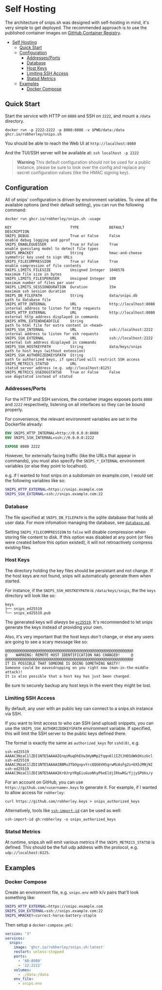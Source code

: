 # Self Hosting

The architecture of snips.sh was designed with self-hosting in mind, it's very simple to get deployed. The recommended approach is to use the published container images on [GitHub Container Registry](https://github.com/robherley/snips.sh/pkgs/container/snips.sh).

- [Self Hosting](#self-hosting)
  - [Quick Start](#quick-start)
  - [Configuration](#configuration)
    - [Addresses/Ports](#addressesports)
    - [Database](#database)
    - [Host Keys](#host-keys)
    - [Limiting SSH Access](#limiting-ssh-access)
    - [Statsd Metrics](#statsd-metrics)
  - [Examples](#examples)
    - [Docker Compose](#docker-compose)


## Quick Start

Start the service with HTTP on `8080` and SSH on `2222`, and mount a `/data` directory.

```
docker run -p 2222:2222 -p 8080:8080 -v $PWD/data:/data ghcr.io/robherley/snips.sh
```

You should be able to reach the Web UI at `http://localhost:8080`

And the TUI/SSH server will be available at: `ssh localhost -p 2222`

> **Warning**
> This default configuration should not be used for a public instance, please be sure to look over the config and replace any secret configuration values (like the HMAC signing key).

## Configuration

All of snips' configuration is driven by environment variables. To view all the available options (and their default setting), you can run the following command:

```
docker run ghcr.io/robherley/snips.sh -usage
```

```
KEY                           TYPE              DEFAULT                DESCRIPTION
SNIPS_DEBUG                   True or False     False                  enable debug logging and pprof
SNIPS_ENABLEGUESSER           True or False     True                   enable guesslang model to detect file types
SNIPS_HMACKEY                 String            hmac-and-cheese        symmetric key used to sign URLs
SNIPS_FILECOMPRESSION         True or False     True                   enable compression of file contents
SNIPS_LIMITS_FILESIZE         Unsigned Integer  1048576                maximum file size in bytes
SNIPS_LIMITS_FILESPERUSER     Unsigned Integer  100                    maximum number of files per user
SNIPS_LIMITS_SESSIONDURATION  Duration          15m                    maximum ssh session duration
SNIPS_DB_FILEPATH             String            data/snips.db          path to database file
SNIPS_HTTP_INTERNAL           URL               http://localhost:8080  internal address to listen for http requests
SNIPS_HTTP_EXTERNAL           URL               http://localhost:8080  external http address displayed in commands
SNIPS_HTML_EXTENDHEADFILE     String                                   path to html file for extra content in <head>
SNIPS_SSH_INTERNAL            URL               ssh://localhost:2222   internal address to listen for ssh requests
SNIPS_SSH_EXTERNAL            URL               ssh://localhost:2222   external ssh address displayed in commands
SNIPS_SSH_HOSTKEYPATH         String            data/keys/snips        path to host keys (without extension)
SNIPS_SSH_AUTHORIZEDKEYSPATH  String                                   path to authorized keys, if specified will restrict SSH access
SNIPS_METRICS_STATSD          URL                                      statsd server address (e.g. udp://localhost:8125)
SNIPS_METRICS_USEDOGSTATSD    True or False     False                  use dogstatsd instead of statsd
```

### Addresses/Ports

For the HTTP and SSH services, the container images exposes ports `8080` and `2222` respectively, listening on all interfaces so they can be bound properly.

For convenience, the relevant environment variables are set in the Dockerfile already:

```dockerfile
ENV SNIPS_HTTP_INTERNAL=http://0.0.0.0:8080
ENV SNIPS_SSH_INTERNAL=ssh://0.0.0.0:2222

EXPOSE 8080 2222
```

However, for externally facing traffic (like the URLs that appear in commands), you must also specify the `SNIPS_*_EXTERNAL` environment variables (or else they point to localhost).

e.g. if I wanted to host snips on a subdomain on example.com, I would set the following variables like so:

```bash
SNIPS_HTTP_EXTERNAL=https://snips.example.com
SNIPS_SSH_EXTERNAL=ssh://snips.example.com:22
```

### Database

The file specified at `SNIPS_DB_FILEPATH` is the sqlite database that holds all user data. For more infomation managing the database, see [`database.md`](/docs/database.md).

Setting `SNIPS_FILECOMPRESSION` to `false` will disable compression when storing file content to disk. If this option was disabled at any point (or files were created before this option existed), it will not retroactively compress existing files.

### Host Keys

The directory holding the key files should be persistant and not change. If the host keys are not found, snips will automatically generate them when started.

For instance, if the `SNIPS_SSH_HOSTKEYPATH` is `/data/keys/snips`, the the `keys` directory will look like so:

```
keys
├── snips_ed25519
└── snips_ed25519.pub
```

The generated keys will _always_ be [`ec25519`](https://en.wikipedia.org/wiki/EdDSA#Ed25519). It's recommended to let snips generate the keys instead of providing your own.

Also, it's very important that the host keys _don't_ change, or else any users are going to see a scary message like so:

```
@@@@@@@@@@@@@@@@@@@@@@@@@@@@@@@@@@@@@@@@@@@@@@@@@@@@@@@@@@@
@    WARNING: REMOTE HOST IDENTIFICATION HAS CHANGED!     @
@@@@@@@@@@@@@@@@@@@@@@@@@@@@@@@@@@@@@@@@@@@@@@@@@@@@@@@@@@@
IT IS POSSIBLE THAT SOMEONE IS DOING SOMETHING NASTY!
Someone could be eavesdropping on you right now (man-in-the-middle attack)!
It is also possible that a host key has just been changed.
```

Be sure to securely backup any host keys in the event they might be lost.

### Limiting SSH Access

By default, any user with an public key can connect to a snips.sh instance via SSH.

If you want to limit access to who can SSH (and upload) snippets, you can use the `SNIPS_SSH_AUTHORIZEDKEYSPATH` environment variable. If specified, this will limit the SSH server to the public keys defined there.

The format is exactly the same as `authorized_keys` for `sshd(8)`, e.g.

```
ssh-ed25519 AAAAC3NzaC1lZDI1NTE5AAAAIEnqsMuqOhEVw3HyWMp2fqqn6l1IZtJHD1UWkOXszUcl
ssh-ed25519 AAAAC3NzaC1lZDI1NTE5AAAAIBBMu3TbOgxpvYrcQQG6VHSgrwMzAsFg2s+UX5JMNjNI
ssh-ed25519 AAAAC3NzaC1lZDI1NTE5AAAAIKrOJrpYRgEiuGuoNhyPbeEldjIRkwRG/fjjySPUks/y
```

For an account on GitHub, you can use `https://github.com/<username>.keys` to generate it. For example, if I wanted to allow access for `robherley`:

```
curl https://github.com/robherley.keys > snips_authorized_keys
```

Alternatively, tools like [`ssh-import-id`](https://manpages.ubuntu.com/manpages/bionic/man1/ssh-import-id.1.html) can be used as well:

```
ssh-import-id gh:robherley -o snips_authorized_keys
```

### Statsd Metrics

At runtime, snips.sh will emit various metrics if the `SNIPS_METRICS_STATSD` is defined. This should be the full udp address with the protocol, e.g. `udp://localhost:8125`.


## Examples

### Docker Compose

Create an environment file, e.g. `snips.env` with k/v pairs that'll look something like:

```bash
SNIPS_HTTP_EXTERNAL=https://snips.example.com
SNIPS_SSH_EXTERNAL=ssh://snips.example.com:22
SNIPS_HMACKEY=correct-horse-battery-staple
```

Then setup a `docker-compose.yml`:

```yaml
version: "3"
services:
  snips:
    image: 'ghcr.io/robherley/snips.sh:latest'
    restart: unless-stopped
    ports:
      - '80:8080'
      - '22:2222'
    volumes:
      - ./data:/data
    env_file:
      - snips.env
```

